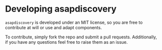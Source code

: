 Developing asapdiscovery
========================

`asapdiscovery` is developed under an MIT license, so you are free to contribute at will or use and adapt components.

To contribute, simply fork the repo and submit a pull requests. Additionally, if you have any questions  feel free to raise them as an issue.
